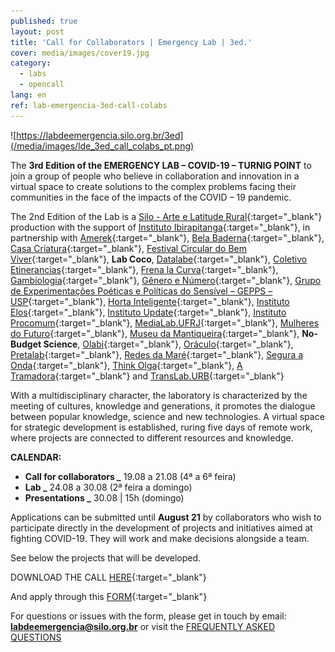 ```yaml
---
published: true
layout: post
title: 'Call for Collaborators | Emergency Lab | 3ed.'
cover: media/images/cover19.jpg
category:
  - labs
  - opencall
lang: en
ref: lab-emergencia-3ed-call-colabs
---
```



![https://labdeemergencia.silo.org.br/3ed](/media/images/lde_3ed_call_colabs_pt.png)


The **3rd Edition of the EMERGENCY LAB – COVID-19 – TURNIG POINT** to join a group of people who believe in collaboration and innovation in a virtual space to create solutions to the complex problems facing their communities in the face of the impacts of the COVID – 19 pandemic.

The 2nd Edition of the Lab is a [Silo - Arte e Latitude Rural](https://silo.org.br/){:target="_blank"} production with the support of [Instituto Ibirapitanga](https://www.ibirapitanga.org.br/){:target="_blank"}, in partnership with [Amerek](https://twitter.com/amerek_ufmg){:target="_blank"}, [Bela Baderna](http://belabaderna.com.br/){:target="_blank"}, [Casa Criatura](https://www.instagram.com/casacriatura/){:target="_blank"}, [Festival Circular do Bem Viver](https://www.instagram.com/circularfestivaldobem/){:target="_blank"}, **Lab Coco**, [Datalabe](https://datalabe.org/){:target="_blank"}, [Coletivo Etinerancias](https://www.instagram.com/etinerancias){:target="_blank"}, [Frena la Curva](https://frenalacurva.net/){:target="_blank"}, [Gambiologia](http://www.gambiologia.net/blog/){:target="_blank"}, [Gênero e Número](http://www.generonumero.media/){:target="_blank"}, [Grupo de Experimentações Poéticas e Políticas do Sensível – GEPPS – USP](https://www.gepps.com.br){:target="_blank"}, [Horta Inteligente](https://hortainteligente.wixsite.com/hortainteligente){:target="_blank"}, [Instituto Elos](https://institutoelos.org/){:target="_blank"}, [Instituto Update](https://www.institutoupdate.org.br/){:target="_blank"}, [Instituto Procomum](https://www.procomum.org/){:target="_blank"}, [MediaLab.UFRJ](href="http://medialabufrj.net/"){:target="_blank"}, [Mulheres do Futuro](https://www.instagram.com/mulheresdofuturopa/){:target="_blank"}, [Museu da Mantiqueira](https://museudamantiqueira.com.br/){:target="_blank"}, **No-Budget Science**, [Olabi](https://www.olabi.org.br){:target="_blank"}, [Oráculo](https://oraculocomunica.wordpress.com/){:target="_blank"}, [Pretalab](https://www.pretalab.com/){:target="_blank"}, [Redes da Maré](http://www.redesdamare.org.br/){:target="_blank"}, [Segura a Onda](https://seguraaonda.com.br/){:target="_blank"}, [Think Olga](https://www.thinkolga.com/){:target="_blank"}, [A Tramadora](https://www.tramadora.net/){:target="_blank"} and [TransLab.URB](https://translaburb.cc/){:target="_blank"}

With a multidisciplinary character, the laboratory is characterized by the meeting of cultures, knowledge and generations, it promotes the dialogue between popular knowledge, science and new technologies. A virtual space for strategic development is established, ruring five days of remote work, where projects are connected to different resources and knowledge.
  

**CALENDAR:**
  
* **Call for collaborators   _** 19.08 a 21.08 (4ª a 6ª feira)
* **Lab                      _** 24.08 a 30.08 (2ª feira a domingo)
* **Presentations            _** 30.08 \| 15h (domingo)

Applications can be submitted until **August 21** by collaborators who wish to participate directly in the development of projects and initiatives aimed at fighting COVID-19. They will work and make decisions alongside a team.

See below the projects that will be developed.


DOWNLOAD THE CALL [HERE](https://labdeemergencia.silo.org.br/3ed/media/docs/ES_CONVOCATORIA_COLABS_LAB_DE_EMERGENCIA.pdf){:target="_blank"} 


And apply through this [FORM](https://forms.gle/PDsXuab7rGmGCwxL9){:target="_blank"}
  
  
For questions or issues with the form, please get in touch by email: **labdeemergencia@silo.org.br** or visit the [FREQUENTLY ASKED QUESTIONS](https://labdeemergencia.silo.org.br/3ed/pt/dicas/perguntas-frequentes-colabs/)

